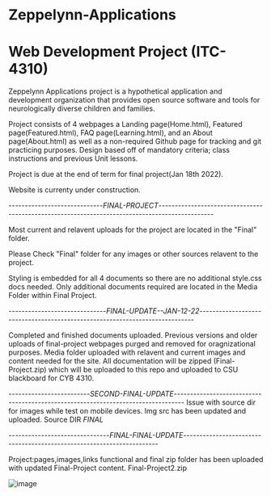 # Zeppelynn-Applications

# Web Development Project (ITC-4310)

Zeppelynn Applications project is a hypothetical application and development organization that provides open source software and tools for neurologically diverse children and families.

Project consists of 4 webpages a Landing page(Home.html), Featured page(Featured.html), FAQ page(Learning.html), and an About page(About.html) as well as a non-required Github page for tracking and git practicing purposes. Design based off of mandatory criteria; class instructions and previous Unit lessons. 

Project is due at the end of term for final project(Jan 18th 2022). 

Website is currenty under construction.

-----------------------------*FINAL-PROJECT*-----------------------------------------------------------------------------------------------

Most current and relavent uploads for the project are located in the "Final" folder.

Please Check "Final" folder for any images or other sources relavent to the project.

Styling is embedded for all 4 documents so there are no additional style.css docs needed. Only additional documents required are located in the Media Folder within Final Project.

------------------------------*FINAL-UPDATE--JAN-12-22*----------------------------------------------------------------------------

Completed and finished documents uploaded. 
Previous versions and older uploads of final-project webpages purged and removed for oragnizational purposes. 
Media folder uploaded with relavent and current images and content needed for the site. 
All documentation will be zipped (Final-Project.zip) which will be uploaded to this repo and uploaded to CSU blackboard for CYB 4310. 

-------------------------*SECOND-FINAL-UPDATE*---------------------------------------------------------------------------------
Issue with source dir for images while test on mobile devices. Img src has been updated and uploaded.
Source DIR *FINAL*

-------------------------------*FINAL-FINAL-UPDATE*----------------------------------------------------------------------

Project:pages,images,links functional and final zip folder has been uploaded with updated Final-Project content. Final-Project2.zip


![image](https://user-images.githubusercontent.com/77269940/147722645-597b7f23-dc22-4256-806d-ab303ee0be71.png)    


































